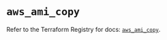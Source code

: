 # `aws_ami_copy`

Refer to the Terraform Registry for docs: [`aws_ami_copy`](https://registry.terraform.io/providers/hashicorp/aws/3.76.1/docs/resources/ami_copy).
